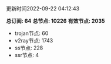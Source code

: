 更新时间2022-09-22 04:12:43

**总订阅: 64**
**总节点: 10226**
**有效节点: 2035**
- trojan节点: 60
- v2ray节点: 1743
- ss节点: 228
- ssr节点: 4
